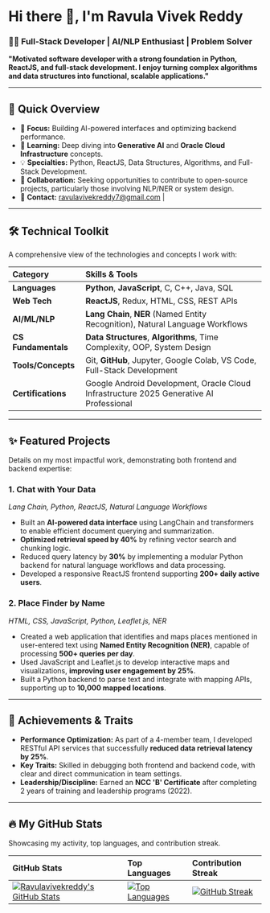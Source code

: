 # Hi there 👋, I'm Ravula Vivek Reddy

### 👨‍💻 Full-Stack Developer | AI/NLP Enthusiast | Problem Solver

**"Motivated software developer with a strong foundation in Python, ReactJS, and full-stack development. I enjoy turning complex algorithms and data structures into functional, scalable applications."**

---

## 🌟 Quick Overview

- 🔭 **Focus:** Building AI-powered interfaces and optimizing backend performance.
- 🌱 **Learning:** Deep diving into **Generative AI** and **Oracle Cloud Infrastructure** concepts.
- 💡 **Specialties:** Python, ReactJS, Data Structures, Algorithms, and Full-Stack Development.
- 🤝 **Collaboration:** Seeking opportunities to contribute to open-source projects, particularly those involving NLP/NER or system design.
- 📧 **Contact:** ravulavivekreddy7@gmail.com |

---

## 🛠️ Technical Toolkit

A comprehensive view of the technologies and concepts I work with:

| Category | Skills & Tools |
| :--- | :--- |
| **Languages** | **Python**, **JavaScript**, C, C++, Java, SQL |
| **Web Tech** | **ReactJS**, Redux, HTML, CSS, REST APIs |
| **AI/ML/NLP** | **Lang Chain**, **NER** (Named Entity Recognition), Natural Language Workflows |
| **CS Fundamentals**| **Data Structures**, **Algorithms**, Time Complexity, OOP, System Design |
| **Tools/Concepts**| Git, **GitHub**, Jupyter, Google Colab, VS Code, Full-Stack Development |
| **Certifications**| Google Android Development, Oracle Cloud Infrastructure 2025 Generative AI Professional |

---

## ✨ Featured Projects

Details on my most impactful work, demonstrating both frontend and backend expertise:

### 1. Chat with Your Data
*Lang Chain, Python, ReactJS, Natural Language Workflows*

- Built an **AI-powered data interface** using LangChain and transformers to enable efficient document querying and summarization.
- **Optimized retrieval speed by 40%** by refining vector search and chunking logic.
- Reduced query latency by **30%** by implementing a modular Python backend for natural language workflows and data processing.
- Developed a responsive ReactJS frontend supporting **200+ daily active users**.

### 2. Place Finder by Name
*HTML, CSS, JavaScript, Python, Leaflet.js, NER*

- Created a web application that identifies and maps places mentioned in user-entered text using **Named Entity Recognition (NER)**, capable of processing **500+ queries per day**.
- Used JavaScript and Leaflet.js to develop interactive maps and visualizations, **improving user engagement by 25%**.
- Built a Python backend to parse text and integrate with mapping APIs, supporting up to **10,000 mapped locations**.

---

## 🎯 Achievements & Traits

- **Performance Optimization:** As part of a 4-member team, I developed RESTful API services that successfully **reduced data retrieval latency by 25%**.
- **Key Traits:** Skilled in debugging both frontend and backend code, with clear and direct communication in team settings.
- **Leadership/Discipline:** Earned an **NCC 'B' Certificate** after completing 2 years of training and leadership programs (2022).

---

## 🔥 My GitHub Stats

Showcasing my activity, top languages, and contribution streak.

| GitHub Stats | Top Languages | Contribution Streak |
| :--- | :--- | :--- |
| [![Ravulavivekreddy's GitHub Stats](https://github-readme-stats.vercel.app/api?username=Ravulavivekreddy&show_icons=true&theme=dark&hide_title=true)](https://github.com/Ravulavivekreddy) | [![Top Languages](https://github-readme-stats.vercel.app/api/top-langs/?username=Ravulavivekreddy&layout=compact&theme=dark&hide_title=true)](https://github.com/Ravulavivekreddy) | [![GitHub Streak](https://streak-stats.demolab.com/?user=Ravulavivekreddy&theme=tokyonight)](https://git.io/streak-stats) |
